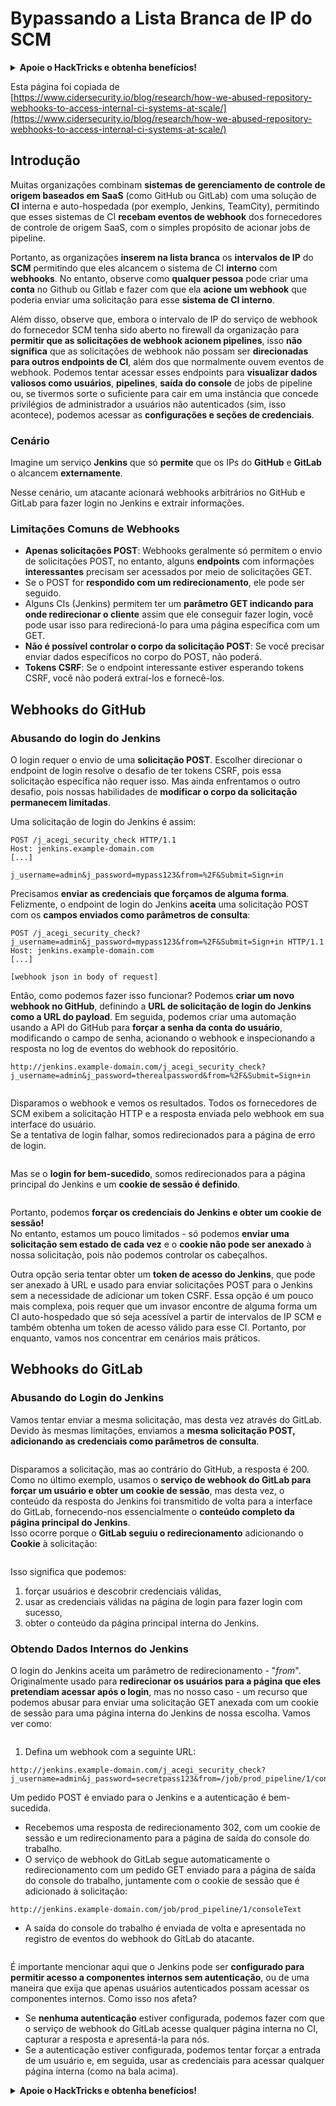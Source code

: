 # Bypassando a Lista Branca de IP do SCM

<details>

<summary><strong>Apoie o HackTricks e obtenha benefícios!</strong></summary>

* Se você quiser ver sua **empresa anunciada no HackTricks** ou se quiser acessar a **versão mais recente do PEASS ou baixar o HackTricks em PDF**, verifique os [**PLANOS DE ASSINATURA**](https://github.com/sponsors/carlospolop)!
* Obtenha o [**swag oficial do PEASS & HackTricks**](https://peass.creator-spring.com)
* Descubra [**A Família PEASS**](https://opensea.io/collection/the-peass-family), nossa coleção exclusiva de [**NFTs**](https://opensea.io/collection/the-peass-family)
* **Junte-se ao** 💬 [**grupo Discord**](https://discord.gg/hRep4RUj7f) ou ao [**grupo telegram**](https://t.me/peass) ou **siga-me** no **Twitter** 🐦 [**@carlospolopm**](https://twitter.com/carlospolopm)**.**
* **Compartilhe suas técnicas de hacking enviando PRs para os repositórios do** [**HackTricks**](https://github.com/carlospolop/hacktricks) e [**HackTricks Cloud**](https://github.com/carlospolop/hacktricks-cloud) no github.

</details>

Esta página foi copiada de [https://www.cidersecurity.io/blog/research/how-we-abused-repository-webhooks-to-access-internal-ci-systems-at-scale/](https://www.cidersecurity.io/blog/research/how-we-abused-repository-webhooks-to-access-internal-ci-systems-at-scale/)

## Introdução

Muitas organizações combinam **sistemas de gerenciamento de controle de origem baseados em SaaS** (como GitHub ou GitLab) com uma solução de **CI** interna e auto-hospedada (por exemplo, Jenkins, TeamCity), permitindo que esses sistemas de CI **recebam eventos de webhook** dos fornecedores de controle de origem SaaS, com o simples propósito de acionar jobs de pipeline.

Portanto, as organizações **inserem na lista branca** os **intervalos de IP** do **SCM** permitindo que eles alcancem o sistema de CI **interno** com **webhooks**. No entanto, observe como **qualquer pessoa** pode criar uma **conta** no Github ou Gitlab e fazer com que ela **acione um webhook** que poderia enviar uma solicitação para esse **sistema de CI interno**.

Além disso, observe que, embora o intervalo de IP do serviço de webhook do fornecedor SCM tenha sido aberto no firewall da organização para **permitir que as solicitações de webhook acionem pipelines**, isso **não significa** que as solicitações de webhook não possam ser **direcionadas para outros endpoints de CI**, além dos que normalmente ouvem eventos de webhook. Podemos tentar acessar esses endpoints para **visualizar dados valiosos como usuários**, **pipelines**, **saída do console** de jobs de pipeline ou, se tivermos sorte o suficiente para cair em uma instância que concede privilégios de administrador a usuários não autenticados (sim, isso acontece), podemos acessar as **configurações e seções de credenciais**.

### Cenário

Imagine um serviço **Jenkins** que só **permite** que os IPs do **GitHub** e **GitLab** o alcancem **externamente**.

Nesse cenário, um atacante acionará webhooks arbitrários no GitHub e GitLab para fazer login no Jenkins e extrair informações.

### Limitações Comuns de Webhooks

* **Apenas solicitações POST**: Webhooks geralmente só permitem o envio de solicitações POST, no entanto, alguns **endpoints** com informações **interessantes** precisam ser acessados por meio de solicitações GET.
* Se o POST for **respondido com um redirecionamento**, ele pode ser seguido.
* Alguns CIs (Jenkins) permitem ter um **parâmetro GET indicando para onde redirecionar o cliente** assim que ele conseguir fazer login, você pode usar isso para redirecioná-lo para uma página específica com um GET.
* **Não é possível controlar o corpo da solicitação POST**: Se você precisar enviar dados específicos no corpo do POST, não poderá.
* **Tokens CSRF**: Se o endpoint interessante estiver esperando tokens CSRF, você não poderá extraí-los e fornecê-los.

## Webhooks do GitHub

### Abusando do login do Jenkins

O login requer o envio de uma **solicitação POST**. Escolher direcionar o endpoint de login resolve o desafio de ter tokens CSRF, pois essa solicitação específica não requer isso. Mas ainda enfrentamos o outro desafio, pois nossas habilidades de **modificar o corpo da solicitação permanecem limitadas**.

Uma solicitação de login do Jenkins é assim:
```
POST /j_acegi_security_check HTTP/1.1
Host: jenkins.example-domain.com
[...]

j_username=admin&j_password=mypass123&from=%2F&Submit=Sign+in
```
Precisamos **enviar as credenciais que forçamos de alguma forma**.\
Felizmente, o endpoint de login do Jenkins **aceita** uma solicitação POST com os **campos enviados como parâmetros de consulta**:
```
POST /j_acegi_security_check?j_username=admin&j_password=mypass123&from=%2F&Submit=Sign+in HTTP/1.1
Host: jenkins.example-domain.com
[...]

[webhook json in body of request]
```
Então, como podemos fazer isso funcionar? Podemos **criar um novo webhook no GitHub**, definindo a **URL de solicitação de login do Jenkins como a URL do payload**. Em seguida, podemos criar uma automação usando a API do GitHub para **forçar a senha da conta do usuário**, modificando o campo de senha, acionando o webhook e inspecionando a resposta no log de eventos do webhook do repositório.
```
http://jenkins.example-domain.com/j_acegi_security_check?j_username=admin&j_password=therealpassword&from=%2F&Submit=Sign+in
```
<figure><img src="../../.gitbook/assets/image (7) (1) (1).png" alt=""><figcaption></figcaption></figure>

Disparamos o webhook e vemos os resultados. Todos os fornecedores de SCM exibem a solicitação HTTP e a resposta enviada pelo webhook em sua interface do usuário.\
Se a tentativa de login falhar, somos redirecionados para a página de erro de login.

<figure><img src="../../.gitbook/assets/image (6) (1).png" alt=""><figcaption></figcaption></figure>

Mas se o **login for bem-sucedido**, somos redirecionados para a página principal do Jenkins e um **cookie de sessão é definido**.

<figure><img src="../../.gitbook/assets/image (3) (1) (1).png" alt=""><figcaption></figcaption></figure>

Portanto, podemos **forçar os credenciais do Jenkins e obter um cookie de sessão!**\
No entanto, estamos um pouco limitados - só podemos **enviar uma solicitação sem estado de cada vez** e o **cookie não pode ser anexado** à nossa solicitação, pois não podemos controlar os cabeçalhos.

Outra opção seria tentar obter um **token de acesso do Jenkins**, que pode ser anexado à URL e usado para enviar solicitações POST para o Jenkins sem a necessidade de adicionar um token CSRF. Essa opção é um pouco mais complexa, pois requer que um invasor encontre de alguma forma um CI auto-hospedado que só seja acessível a partir de intervalos de IP SCM e também obtenha um token de acesso válido para esse CI. Portanto, por enquanto, vamos nos concentrar em cenários mais práticos.

## Webhooks do GitLab

### Abusando do Login do Jenkins

Vamos tentar enviar a mesma solicitação, mas desta vez através do GitLab. Devido às mesmas limitações, enviamos a **mesma solicitação POST, adicionando as credenciais como parâmetros de consulta**.

<figure><img src="../../.gitbook/assets/image (2) (2) (1).png" alt=""><figcaption></figcaption></figure>

Disparamos a solicitação, mas ao contrário do GitHub, a resposta é 200. Como no último exemplo, usamos o **serviço de webhook do GitLab para forçar um usuário e obter um cookie de sessão**, mas desta vez, o conteúdo da resposta do Jenkins foi transmitido de volta para a interface do GitLab, fornecendo-nos essencialmente o **conteúdo completo da página principal do Jenkins**.\
Isso ocorre porque o **GitLab seguiu o redirecionamento** adicionando o **Cookie** à solicitação:

<figure><img src="../../.gitbook/assets/image (4) (1) (2).png" alt=""><figcaption></figcaption></figure>

Isso significa que podemos:

1. forçar usuários e descobrir credenciais válidas,
2. usar as credenciais válidas na página de login para fazer login com sucesso,
3. obter o conteúdo da página principal interna do Jenkins.

### Obtendo Dados Internos do Jenkins

O login do Jenkins aceita um parâmetro de redirecionamento - "_from_". Originalmente usado para **redirecionar os usuários para a página que eles pretendiam acessar após o login**, mas no nosso caso - um recurso que podemos abusar para enviar uma solicitação GET anexada com um cookie de sessão para uma página interna do Jenkins de nossa escolha. Vamos ver como:

<figure><img src="../../.gitbook/assets/image (5) (1) (1).png" alt=""><figcaption></figcaption></figure>

1. Defina um webhook com a seguinte URL:
```
http://jenkins.example-domain.com/j_acegi_security_check?j_username=admin&j_password=secretpass123&from=/job/prod_pipeline/1/consoleText&Submit=Sign+in
```
Um pedido POST é enviado para o Jenkins e a autenticação é bem-sucedida.

* Recebemos uma resposta de redirecionamento 302, com um cookie de sessão e um redirecionamento para a página de saída do console do trabalho.
* O serviço de webhook do GitLab segue automaticamente o redirecionamento com um pedido GET enviado para a página de saída do console do trabalho, juntamente com o cookie de sessão que é adicionado à solicitação:
```
http://jenkins.example-domain.com/job/prod_pipeline/1/consoleText
```
* A saída do console do trabalho é enviada de volta e apresentada no registro de eventos do webhook do GitLab do atacante.

<figure><img src="../../.gitbook/assets/image (1) (3).png" alt=""><figcaption></figcaption></figure>

É importante mencionar aqui que o Jenkins pode ser **configurado para permitir acesso a componentes internos sem autenticação**, ou de uma maneira que exija que apenas usuários autenticados possam acessar os componentes internos. Como isso nos afeta?

* Se **nenhuma autenticação** estiver configurada, podemos fazer com que o serviço de webhook do GitLab acesse qualquer página interna no CI, capturar a resposta e apresentá-la para nós.
* Se a autenticação estiver configurada, podemos tentar forçar a entrada de um usuário e, em seguida, usar as credenciais para acessar qualquer página interna (como na bala acima).

<details>

<summary><strong>Apoie o HackTricks e obtenha benefícios!</strong></summary>

* Se você deseja ver sua **empresa anunciada no HackTricks** ou se deseja acessar a **versão mais recente do PEASS ou baixar o HackTricks em PDF**, verifique os [**PLANOS DE ASSINATURA**](https://github.com/sponsors/carlospolop)!
* Adquira o [**swag oficial do PEASS & HackTricks**](https://peass.creator-spring.com)
* Descubra [**The PEASS Family**](https://opensea.io/collection/the-peass-family), nossa coleção exclusiva de [**NFTs**](https://opensea.io/collection/the-peass-family)
* **Junte-se ao** 💬 [**grupo do Discord**](https://discord.gg/hRep4RUj7f) ou ao [**grupo do telegram**](https://t.me/peass) ou **siga-me** no **Twitter** 🐦 [**@carlospolopm**](https://twitter.com/carlospolopm)**.**
* **Compartilhe suas técnicas de hacking enviando PRs para os repositórios do** [**HackTricks**](https://github.com/carlospolop/hacktricks) e [**HackTricks Cloud**](https://github.com/carlospolop/hacktricks-cloud) no GitHub.

</details>
